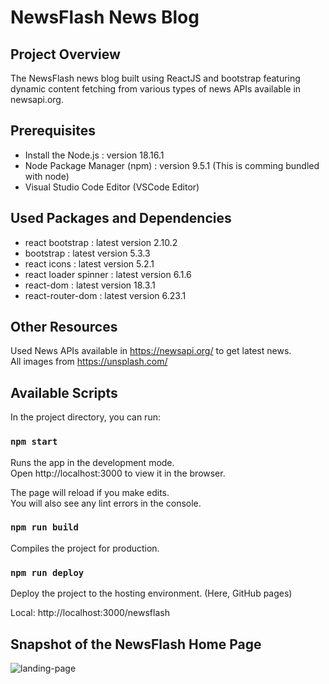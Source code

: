 # NewsFlash News Blog

## Project Overview

The NewsFlash news blog built using ReactJS and bootstrap featuring dynamic content fetching from various types of news APIs available in newsapi.org.

## Prerequisites

- Install the Node.js : version 18.16.1
- Node Package Manager (npm) : version 9.5.1 (This is comming bundled with node)
- Visual Studio Code Editor (VSCode Editor)

## Used Packages and Dependencies

- react bootstrap : latest version 2.10.2
- bootstrap   : latest version 5.3.3
- react icons : latest version 5.2.1
- react loader spinner : latest version 6.1.6
- react-dom   : latest version 18.3.1
- react-router-dom : latest version 6.23.1

## Other Resources

Used News APIs available in https://newsapi.org/ to get latest news.\
All images from https://unsplash.com/

## Available Scripts

In the project directory, you can run:

### `npm start`

Runs the app in the development mode.\
Open http://localhost:3000 to view it in the browser.

The page will reload if you make edits.\
You will also see any lint errors in the console.

### `npm run build`

Compiles the project for production.

### `npm run deploy`

Deploy the project to the hosting environment. (Here, GitHub pages)

Local: http://localhost:3000/newsflash 

## Snapshot of the NewsFlash Home Page

![landing-page](https://github.com/HimashaWijewickrama/newsflash/assets/88511468/ffcb50e9-df36-4fc5-b1e0-db5f0b7ae33e)


